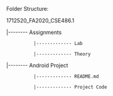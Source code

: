 Folder Structure:

1712520_FA2020_CSE486.1

  |-------- Assignments
  
              |------------- Lab
              
              |------------- Theory

              
  |-------- Android Project
  
              |------------- README.md
              
              |------------- Project Code
              
                              
  
              
